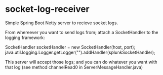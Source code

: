 # socket-log-receiver
Simple Spring Boot Netty server to recieve socket logs.

From whereever you want to send logs from; attach a SocketHandler to the logging framework:

SocketHandler socketHandler = new SocketHandler(host, port);
java.util.logging.Logger.getLogger("").addHandler(splunkSocketHandler);


This server will accept those logs; and you can do whatever you want with that log (see method channelRead0 in ServerMessageHandler.java)
